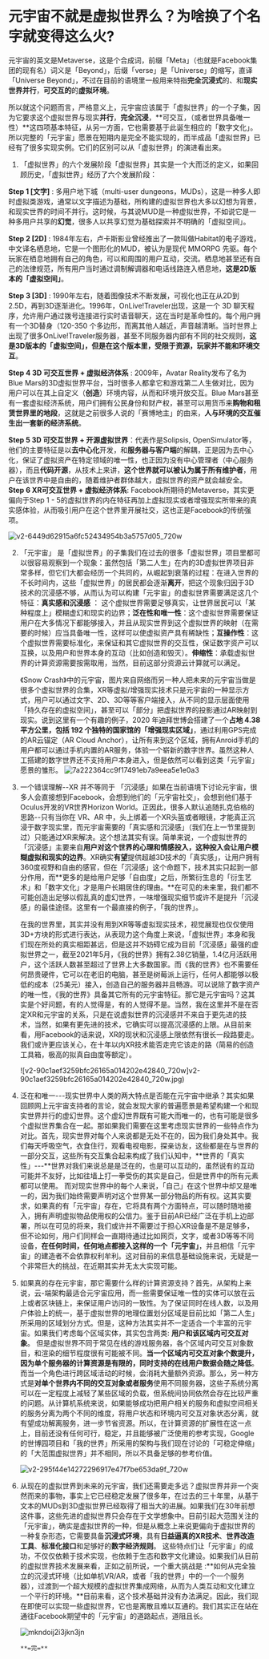 # 元宇宙不就是虚拟世界么？为啥换了个名字就变得这么火?


元宇宙的英文是Metaverse，这是个合成词，前缀「Meta」（也就是Facebook集团的现有名）词义是「Beyond」，后缀「verse」是「Universe」的缩写，直译「Universe Beyond」，不过在目前的语境里一般用来特指**完全沉浸式**的、和**现实世界并行**，**可交互的**的**虚拟环境**。

所以就这个问题而言，严格意义上，元宇宙应该属于「虚拟世界」的一个子集，因为它要求这个虚拟世界与现实**并行**，**完全沉浸**，**可交互，（或者世界具备唯一性）**这四项基本特征，从另一方面，它也需要基于此诞生相应的「数字文化」。所以完整的「元宇宙」愿景在短期内是完全不能实现的，而半成品「虚拟世界」已经有了很多实现实例。它们的区别可以从「虚拟世界」的演进看出来。



1. 「虚拟世界」的六个发展阶段「虚拟世界」其实是一个大而泛的定义，如果回顾历史，「虚拟世界」经历了六个发展阶段：
 
**Step 1 [文字]** : 多用户地下城（multi-user dungeons，MUDs），这是一种多人即时虚拟类游戏，通常以文字描述为基础，所构建的虚拟世界也大多以幻想为背景，和现实世界的时间不并行。这时候，与其说MUD是一种虚拟世界，不如说它是一种多用户共享的**幻觉**，很多人以共享幻觉为基础探索并不明确的「虚拟空间」。

 **Step 2 [2D]** : 1984年左右，卢卡斯影业曾经推出了一款叫做Habitat的电子游戏，中文译名栖息地，它是一个图形化的MUD，被认为是现代 MMORPG 先驱。每个玩家在栖息地拥有自己的角色，可以和周围的用户互动，交流。栖息地甚至还有自己的法律规范，所有用户当时通过调制解调器和电话线路连入栖息地，**这是2D版本的「虚拟空间」**。

 **Step 3 [3D]** : 1990年左右，随着图像技术不断发展，可视化也正在从2D到2.5D，再到3D逐渐进化。1996年，OnLive!Traveler出现，这是一个 3D 聊天程序，允许用户通过拨号连接进行实时语音聊天，这在当时是革命性的。每个用户拥有一个3D替身（120-350 个多边形，而离其他人越近，声音越清晰。当时世界上出现了很多OnLive!Traveler服务器，甚至不同服务器内部有不同的社交规则，**这是3D版本的「虚拟空间」，但是在这个版本里，受限于资源，玩家并不能和环境交互**。

 **Step 4 3D 可交互世界 + 虚拟经济体系** : 2009年，Avatar Reality发布了名为 Blue Mars的3D虚拟世界平台，当时很多人都拿它和游戏第二人生做对比，因为用户可以在其上自定义（**创造**）环境内容，从而和环境开放交互。Blue Mars甚至有一套虚拟经济系统，用户们拥有公民身份和财产权，甚至可以用货币来**购物和租赁世界里的地段**，这就是之前很多人说的「赛博地主」的由来，**人与环境的交互催生出一套新的经济系统**。
 
  **Step 5 3D 可交互世界 + 开源虚拟世界**：代表作是Solipsis, OpenSimulator等，他们的主要特征是以**去中心化**开发，和**服务器与客户端**的解耦，正是因为去中心化，保证了虚拟资产在特定领域的唯一性，也正因为没有中心管理者（中心服务器），而且**代码开源**，从技术上来讲，**这个世界就可以被认为属于所有维护者**，用户在该世界中是自由的，随着维护者群体越大，虚拟世界的资产就会越安全。
  **Step 6 XR可交互世界 + 虚拟经济体系**: Facebook所期待的Metaverse，其实更偏向于Step 1 - 5的虚拟世界的内在特征再加上虚拟现实或者增强现实所带来的真实感体验，从而吸引用户在这个世界里开展社交，这也正是Facebook的传统强项。
 
 ![v2-6449d62915a6fc52434954b3a5757d05_720w](v2-6449d62915a6fc52434954b3a5757d05_720w.jpg)
 
2. 「元宇宙」 是「虚拟世界」的子集我们在过去的很多「虚拟世界」项目里都可以很容易观察到一个现象：虽然包括「第二人生」在内的3D虚拟世界项目非常多样，但它们大都会经历一个共同的，从崛起到衰落的过程：在进入世界的不长时间内，这些「虚拟世界」的居民都会逐渐**离开**，把这个现象归因于3D技术的沉浸感不够，从而认为可以构建「元宇宙」的虚拟世界需要满足这几个特征：**真实感和沉浸感** ： 这个虚拟世界需要足够真实，让世界居民可以「某种程度上」模糊虚幻和现实的边界；**泛在性和唯一性**：这个虚拟世界需要保证用户在大多情况下都能够接入，并且从现实世界到这个虚拟世界的映射（在需要的时候）应当具备唯一性，这样可以使虚拟资产具有稀缺性；**互操作性**：这个虚拟世界需要标准化，来保证和其它虚拟世界的交互性，保证数字资产可以互换，以及用户和世界本身的互动（比如创造和毁灭）。**伸缩性**：承载虚拟世界的计算资源需要按需取用，当然，目前这部分资源云计算就可以满足。

    《Snow Crash》中的元宇宙，图片来自网络而另一种人把未来的元宇宙当做是很多个虚拟世界的合集，XR等虚拟/增强现实技术只是元宇宙的一种显示方式，用户可以通过文字、2D、3D等等客户端接入，从不同的显示层面使用「持久存在的虚拟空间」，甚至可以「部分」把虚拟世界的投影通过AR映射到现实。说到这里有一个有趣的例子，2020 年迪拜世博会搭建了一个**占地 4.38 平方公里，包括 192 个独特的国家馆的「增强现实区域」**，通过利用GPS完成的AR云锚定（AR Cloud Anchor），让所有来到这个区域，拥有Anroid手机的用户都可以通过手机内置的AR服务，体验一个崭新的数字世界。虽然这种人工搭建的数字世界还不支持用户本身进入，但是依然可以看到这类「元宇宙」愿景的雏形。
     ![7a222364cc9f17491eb7a9eea5e1e0a3](7a222364cc9f17491eb7a9eea5e1e0a3.jpg)

 3. 一个错误理解--XR 并不等同于 「沉浸感」如果在当前语境下讨论元宇宙，很多人会直接想到Facebook，会想到他们的「元宇宙社交」，会想到他们基于Oculus开发的VR世界Horizon World。正因此，很多人默认追随扎克伯格的思路--只有当你在 VR、AR 中，头上绑着一个XR头盔或者眼镜，才能真正沉浸于数字现实里，而元宇宙需要的「真实感和沉浸感」（我们在上一节里提到过）只能通过XR来解决。这个想法其实有误。简单来说，一个虚拟世界的「沉浸感」主要来自**用户对这个世界的心理和情感投入，这种投入会让用户模糊虚拟和现实的边界**。XR确实**有望**提供超越3D技术的「真实感」，让用户拥有360度视野和自由的感官，但在「沉浸感」这个命题下，技术其实只起到一部分作用，而**更多的是给用户足够「自由度」之后，所繁衍生息的「衍生艺术」和「数字文化」才是用户长期居住的理由。**在可见的未来里，我们都不可能创造出足够以假乱真的虚幻世界，一味增强现实细节或许不是提升「沉浸感」的最佳途径。这里有一个最直接的例子，「我的世界」。

      在我的世界里，其实并没有用到XR等等虚拟现实技术，视觉展现也仅仅使用3D+方块的形式进行表达，从表现力这个角度上来说，「虚拟世界」本身和我们现在所处的真实相距甚远，但是这并不妨碍它成为目前「沉浸感」最强的虚拟世界之一，截至2021年5月，《我的世界》拥有2.38亿销量，1.4亿月活跃用户，这个活跃人数甚至超过了世界上大多数国家。而《我的世界》也不需要任何昂贵硬件，它可以在老旧的电脑，甚至是树莓派上运行，任何人都能够以极低的成本（25美元）接入，创造自己的服务器并且畅游。可以说除了数字资产的唯一性，《我的世界》具备其它所有的元宇宙特征。那它是元宇宙吗？这其实是个好问题，有的人觉得是，有的人觉得不是。当然，我在这里并不是在否定XR和元宇宙的关系，只是在说虚拟世界的沉浸感并不来自于更先进的技术，当然，如果有更先进的技术，它确实可以提高沉浸感的上限。从目前来看，用Facebook的话来说，XR的现状和沉浸感上限依然有很长一段路要走。我们或许更应该关心，在十年以内XR技术能否走完它该走的路（简易的创造工具箱，极高的拟真自由度等额定）。

     ![v2-90c1aef3259bfc26165a014202e42840_720w]v2-90c1aef3259bfc26165a014202e42840_720w.jpg)

 4. 泛在和唯一---现实世界中人类的两大特点是否能在元宇宙中继承？其实如果回顾网上元宇宙支持者的言论，就会发现大家的普遍愿景是希望构建一个和现实世界并行的虚幻世界。这个虚幻世界既有可能大而唯一的，也有可能是很多个虚拟世界集合在一起。那如果我们需要在这里考虑现实世界的一些特点作为对比。首先，现实世界对每个人来说都是无处不在的，因为我们身处其中。我们每天呼吸空气，衣食住行，观看电视电影，探亲访友，这些都是在与世界的一部分交互，这些所有交互集合起来构成了我们认知中，**世界的「真实性」---**世界对我们来说总是是泛在的，也是可以互动的，虽然说有的互动可能并不友好，比如往墙上打一拳受伤的其实是自己，但是世界中的所有元素都可以使用。
     而对现实世界中的每个人来说，「自己」在这个世界中却又是唯一的，因为我们始终需要声明对这个世界某一部分物品的所有权。这其实要求，如果真的有「元宇宙」存在，它将具有两个方面特点，可以随时随地接入，拥有声明虚拟物品使用权的公信力。鉴于目前AR已经广泛在手机上边部署，所以在可见的将来，我们或许并不需要过于担心XR设备是不是足够多，但不论如何，用户们同样会一直期待通过比如网页，文字，或者3D等等不同设备，**在任何时间，任何地点都接入这样的一个「元宇宙」**，并且相信「元宇宙」的建造者不会依靠权利牟利。这对目前的来信息基础设施来说，无疑是一个非常巨大的挑战，在近期其实并无太大实现可能。

     

  5. 如果真的存在元宇宙，那它需要什么样的计算资源支持？首先，从架构上来说，云-端架构最适合元宇宙应用，而一些需要保证唯一性的实体可以放在云上或者区块链上，来保证用户访问的一致性。为了保证同时在线人数，以及用户体验上的统一，基于虚拟世界的地理位置划分区域是目前比如「第二人生」所采用的区域划分方式。但是，这种方法其实并不一定适合一个丰富的元宇宙。如果我们考虑每个区域实体，其实包含两类: **用户和该区域内可交互对象**。
       但是虚拟世界不同于常见在线的游戏服务器，各个区域内可交互对象数目，和渲染的细节程度很有可能被不同。**当一个区域内可交互对象个数提升，因为单个服务器的计算资源是有限的，同时支持的在线用户数据会随之降低**。而当一个角色进行跨区域活动的时候，会消耗大量额外资源。那么，另一种方式是**对单个世界内不同的交互对象或者服务**使用不同服务器，这些子系统分离可以在一定程度上减轻了某些区域的负载，但系统间协同依然会存在比较严重的问题。从计算机系统来说，如果能够成功把用户相关的服务和虚拟空间相关的服务分离为两个不同的维度，将用户状态和环境内可交互对象状态分离，就有望成功解离服务，进一步节省资源。所以，在计算资源的扩展性在这一点上，目前还没有任何可行，稳定，并且能够被广泛使用的参考实现，Google的世博园项目和「我的世界」所采用的架构与我们现在讨论的「可稳定伸缩」的「大范围虚拟世界」并不相同，所以不具备足够的参考价值。

       ![v2-295f44e14272296917e47f7be653da9f_720w](v2-295f44e14272296917e47f7be653da9f_720w.jpg)

  6. 从现在的虚拟世界到未来的元宇宙，我们还需要走多远？虚拟世界并非一个突然而来的事物，事实上它已经稳定发展了很多年，在过去的三十年里，从基于文本的MUDs到3D虚拟世界已经取得了相当大的进展。如果我们在30年前想这件事，这些先进的虚拟世界只会存在于文学想象中。目前引起大范围关注的「元宇宙」，确实是虚拟世界的一种，但是从概念上来说更偏向于虚拟世界的一种复杂形态，它需要具备**沉浸式环境**，具有**日益逼真的XR技术**、**世界改造工具**、**标准化接口**和足够好的**数字经济规则**。
       这些特点们让「元宇宙」的成功，不仅仅依赖于技术实现，也依赖于生态和数字文化建设。如果我们从目前的虚拟世界技术发展来看，正如之前所说，一个重大挑战是 :**如何从完全独立的沉浸式环境（比如单机VR/AR，或者「我的世界」中的一个一个服务器），过渡到一个超大规模的虚拟世界集成网络，从而为人类互动和文化建立一个平行的环境。**目前来看，这个技术基础并没有办法满足。因此，我们现在即使可以实现一些虚拟世界，它也是离散且难以互通的。我们其实正在站在通往Facebook期望中的「元宇宙」的道路起点，道阻且长。

       ![mkndoij2i3jkn3jn](mkndoij2i3jkn3jn.jpg)

         **=完=**
